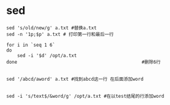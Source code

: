 ﻿# sed




    sed 's/old/new/g' a.txt #替换a.txt
    sed -n '1p;$p' a.txt # 打印第一行和最后一行
    
    for i in `seq 1 6`
    do
        sed -i '$d' /opt/a.txt
    done                                              #删除6行
    
    
    sed '/abcd/aword' a.txt #找到abcd这一行 在后面添加word
    
    
    sed -i 's/text$/&word/g' /opt/a.txt #在以test结尾的行添加word
    
